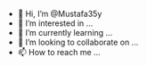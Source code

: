 - 👋 Hi, I’m @Mustafa35y
- 👀 I’m interested in ...
- 🌱 I’m currently learning ...
- 💞️ I’m looking to collaborate on ...
- 📫 How to reach me ...

<!---
Mustafa35y/Mustafa35y is a ✨ special ✨ repository because its `README.md` (this file) appears on your GitHub profile.
You can click the Preview link to take a look at your changes.
--->
